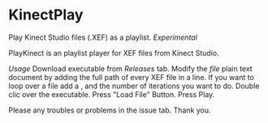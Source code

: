 # KinectPlay
Play Kinect Studio files (.XEF) as a playlist. *Experimental*

PlayKinect is an playlist player for XEF files from Kinect Studio. 

*Usage*
Download executable from _Releases_ tab. 
Modify the _file_ plain text document by adding the full path of every XEF file in a line. If you want to loop over a file add a , and the number of iterations you want to do. 
Double clic over the executable.
Press "Load File" Button.
Press Play. 

Please any troubles or problems in the issue tab. Thank you.
